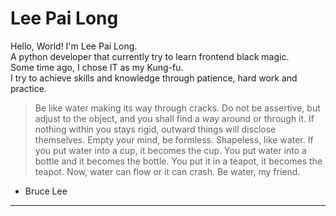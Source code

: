
<link rel="stylesheet" href="https://bit.ly/3P1Mgll">

# Lee Pai Long 

Hello, World! I'm Lee Pai Long.<br>
A python developer that currently try to learn frontend black magic.<br>
Some time ago, I chose IT as my Kung-fu.<br>
I try to achieve skills and knowledge through patience, hard work and practice.

> Be like water making its way through cracks. 
> Do not be assertive,
> but adjust to the object, and you shall find a way around or through it.
> If nothing within you stays rigid, outward things will disclose themselves.
> Empty your mind, be formless. Shapeless, like water.
> If you put water into a cup, it becomes the cup.
> You put water into a bottle and it becomes the bottle.
> You put it in a teapot, it becomes the teapot.
> Now, water can flow or it can crash. Be water, my friend.
- Bruce Lee

---

<i class="devicon-git-plain"></i>
<i class="devicon-docker-plain"></i>
<i class="devicon-vscode-plain"></i>
<i class="devicon-python-plain"></i>